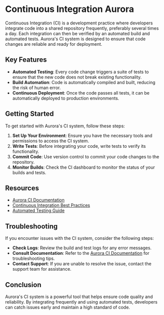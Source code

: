 # Continuous Integration Aurora

Continuous Integration (CI) is a development practice where developers integrate code into a shared repository frequently, preferably several times a day. Each integration can then be verified by an automated build and automated tests. Aurora's CI system is designed to ensure that code changes are reliable and ready for deployment.

## Key Features

- **Automated Testing**: Every code change triggers a suite of tests to ensure that the new code does not break existing functionality.
- **Build Automation**: Code is automatically compiled and built, reducing the risk of human error.
- **Continuous Deployment**: Once the code passes all tests, it can be automatically deployed to production environments.

## Getting Started

To get started with Aurora's CI system, follow these steps:

1. **Set Up Your Environment**: Ensure you have the necessary tools and permissions to access the CI system.
2. **Write Tests**: Before integrating your code, write tests to verify its functionality.
3. **Commit Code**: Use version control to commit your code changes to the repository.
4. **Monitor Builds**: Check the CI dashboard to monitor the status of your builds and tests.

## Resources

- [Aurora CI Documentation](https://www.example.com/aurora-ci-docs)
- [Continuous Integration Best Practices](https://www.example.com/ci-best-practices)
- [Automated Testing Guide](https://www.example.com/automated-testing-guide)

## Troubleshooting

If you encounter issues with the CI system, consider the following steps:

- **Check Logs**: Review the build and test logs for any error messages.
- **Consult Documentation**: Refer to the [Aurora CI Documentation](https://www.example.com/aurora-ci-docs) for troubleshooting tips.
- **Contact Support**: If you are unable to resolve the issue, contact the support team for assistance.

## Conclusion

Aurora's CI system is a powerful tool that helps ensure code quality and reliability. By integrating frequently and using automated tests, developers can catch issues early and maintain a high standard of code.